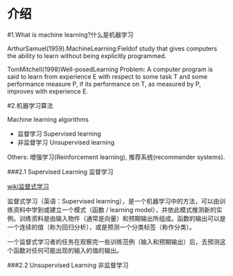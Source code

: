介绍
=======


#1.What is machine learning?什么是机器学习

ArthurSamuel(1959).MachineLearning:Fieldof study that gives computers the ability to learn without being explicitly programmed.

TomMitchell(1998)Well-posedLearning Problem: A computer program is said to learn from experience E with respect to some task T and some performance measure P, if its performance on T, as measured by P, improves with experience E.

#2.机器学习算法 

Machine learning algorithms 
- 监督学习 Supervised learning
- 非监督学习 Unsupervised learning

Others: 增强学习(Reinforcement learning), 推荐系统(recommender systems).

###2.1 Supervised Learning 监督学习

[wiki监督式学习](http://zh.wikipedia.org/wiki/%E7%9B%A3%E7%9D%A3%E5%BC%8F%E5%AD%B8%E7%BF%92)

监督式学习（英语：Supervised learning），是一个机器学习中的方法，可以由训练资料中学到或建立一个模式（函数 / learning model），并依此模式推测新的实例。训练资料是由输入物件（通常是向量）和预期输出所组成。函数的输出可以是一个连续的值（称为回归分析），或是预测一个分类标签（称作分类）。

一个监督式学习者的任务在观察完一些训练范例（输入和预期输出）后，去预测这个函数对任何可能出现的输入的值的输出。

###2.2 Unsupervised Learning 非监督学习